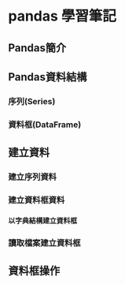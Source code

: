 # pandas 學習筆記

## Pandas簡介
## Pandas資料結構
### 序列(Series)
### 資料框(DataFrame)
## 建立資料
### 建立序列資料
### 建立資料框資料
#### 以字典結構建立資料框
### 讀取檔案建立資料框
## 資料框操作


